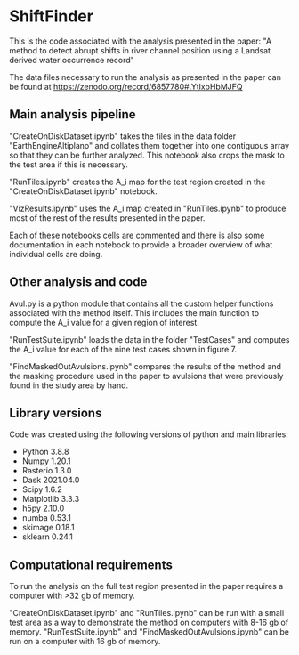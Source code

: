 # ShiftFinder

This is the code associated with the analysis presented in the paper: "A method to detect abrupt shifts in river channel position using a Landsat derived water occurrence record"

The data files necessary to run the analysis as presented in the paper can be found at https://zenodo.org/record/6857780#.YtlxbHbMJFQ

## Main analysis pipeline

"CreateOnDiskDataset.ipynb" takes the files in the data folder "EarthEngineAltiplano" and collates them together into one contiguous array so that they can be further analyzed. This notebook also crops the mask to the test area if this is necessary.

"RunTiles.ipynb" creates the A_i map for the test region created in the "CreateOnDiskDataset.ipynb" notebook.

"VizResults.ipynb" uses the A_i map created in "RunTiles.ipynb" to produce most of the rest of the results presented in the paper.

Each of these notebooks cells are commented and there is also some documentation in each notebook to provide a broader overview of what individual cells are doing. 

## Other analysis and code

Avul.py is a python module that contains all the custom helper functions associated with the method itself. This includes the main function to compute the A_i value for a given region of interest.

"RunTestSuite.ipynb" loads the data in the folder "TestCases" and computes the A_i value for each of the nine test cases shown in figure 7.

"FindMaskedOutAvulsions.ipynb" compares the results of the method and the masking procedure used in the paper to avulsions that were previously found in the study area by hand.

## Library versions

Code was created using the following versions of python and main libraries:

- Python 3.8.8
- Numpy 1.20.1
- Rasterio 1.3.0
- Dask 2021.04.0
- Scipy 1.6.2
- Matplotlib 3.3.3
- h5py 2.10.0
- numba 0.53.1
- skimage 0.18.1
- sklearn 0.24.1

## Computational requirements

To run the analysis on the full test region presented in the paper requires a computer with >32 gb of memory.

"CreateOnDiskDataset.ipynb" and "RunTiles.ipynb" can be run with a small test area as a way to demonstrate the method on computers with 8-16 gb of memory. "RunTestSuite.ipynb" and "FindMaskedOutAvulsions.ipynb" can be run on a computer with 16 gb of memory.
